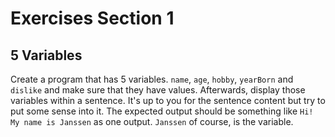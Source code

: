 # Exercises Section 1

## 5 Variables
Create a program that has 5 variables. `name`, `age`, `hobby`, `yearBorn` and `dislike` and make sure that they have values. Afterwards, display those variables within a sentence. It's up to you for the sentence content but try to put some sense into it. The expected output should be something like `Hi! My name is Janssen` as one output. `Janssen` of course, is the variable.
